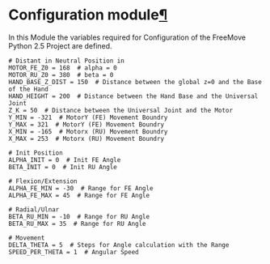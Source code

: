 # Configuration module[¶](#module-configuration "Link to this heading")
In this Module the variables required for Configuration of the FreeMove Python 2.5 Project are defined.

    # Distant in Neutral Position in
    MOTOR_FE_Z0 = 168  # alpha = 0
    MOTOR_RU_Z0 = 380  # beta = 0
    HAND_BASE_Z_DIST = 150  # Distance between the global z=0 and the Base of the Hand
    HAND_HEIGHT = 200  # Distance between the Hand Base and the Universal Joint
    Z_K = 50  # Distance between the Universal Joint and the Motor
    Y_MIN = -321  # MotorY (FE) Movement Boundry
    Y_MAX = 321  # MotorY (FE) Movement Boundry
    X_MIN = -165  # Motorx (RU) Movement Boundry
    X_MAX = 253  # Motorx (RU) Movement Boundry

    # Init Position
    ALPHA_INIT = 0  # Init FE Angle
    BETA_INIT = 0  # Init RU Angle

    # Flexion/Extension
    ALPHA_FE_MIN = -30  # Range for FE Angle
    ALPHA_FE_MAX = 45  # Range for FE Angle

    # Radial/Ulnar
    BETA_RU_MIN = -10  # Range for RU Angle
    BETA_RU_MAX = 35  # Range for RU Angle

    # Movement
    DELTA_THETA = 5  # Steps for Angle calculation with the Range
    SPEED_PER_THETA = 1  # Angular Speed
